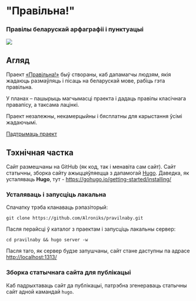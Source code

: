 # "Правільна!"
### Правілы беларускай арфаграфіі і пунктуацыі

![](https://pravilna.by/covers/main.jpg)

## Агляд

Праект [«Правільна!»](https://pravilna.by) быў створаны, каб дапамагчы людзям, якія жадаюць размаўляць і пісаць на беларускай мове, рабіць гэта правільна.

У  планах &ndash; пашырыць магчымасці праекта і дадаць правілы класічнага правапісу, а таксама лацінкі.

Праект незалежны, некамерцыйны і бясплатны для карыстання ўсімі жадаючымі.

[Падтрымаць праект](https://pravilna.by/support/)

## Тэхнічная частка

Сайт размешчаны на GitHub (як код, так і менавіта сам сайт). 
Сайт статычны, зборка сайту ажыццяўляецца з дапамогай [Hugo](https://github.com/gohugoio/hugo). Даведка, як усталяваць __Hugo__, тут - https://gohugo.io/getting-started/installing/

### Усталяваць і запусціць лакальна

Спачатку трэба кланаваць рэпазіторый:

`git clone https://github.com/Alroniks/pravilnaby.git`

Пасля перайсці ў каталог з праектам і запусціць лакальны сервер:

`cd pravilnaby && hugo server -w`

Пасля таго, як сервер будзе запушчаны, сайт стане даступны па адрасе [http://localhost:1313/](http://localhost:1313/)

### Зборка статычнага сайта для публікацыі

Каб падрыхтаваць сайт да публікацыі, патрэбна згенераваць статычны сайт адной камандай `hugo`.
